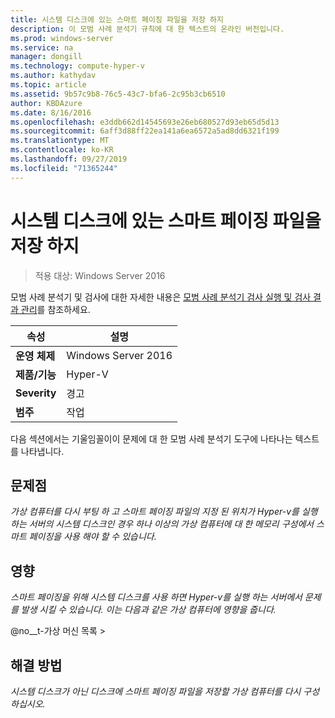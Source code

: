 ```yaml
---
title: 시스템 디스크에 있는 스마트 페이징 파일을 저장 하지
description: 이 모범 사례 분석기 규칙에 대 한 텍스트의 온라인 버전입니다.
ms.prod: windows-server
ms.service: na
manager: dongill
ms.technology: compute-hyper-v
ms.author: kathydav
ms.topic: article
ms.assetid: 9b57c9b8-76c5-43c7-bfa6-2c95b3cb6510
author: KBDAzure
ms.date: 8/16/2016
ms.openlocfilehash: e3ddb662d14545693e26eb680527d93eb65d5d13
ms.sourcegitcommit: 6aff3d88ff22ea141a6ea6572a5ad8dd6321f199
ms.translationtype: MT
ms.contentlocale: ko-KR
ms.lasthandoff: 09/27/2019
ms.locfileid: "71365244"
---
```

# <a name="avoid-storing-smart-paging-files-on-a-system-disk"></a>시스템 디스크에 있는 스마트 페이징 파일을 저장 하지

>적용 대상: Windows Server 2016

모범 사례 분석기 및 검사에 대한 자세한 내용은 [모범 사례 분석기 검사 실행 및 검사 결과 관리](https://go.microsoft.com/fwlink/p/?LinkID=223177)를 참조하세요.  
  
|속성|설명|  
|-|-|  
|**운영 체제**|Windows Server 2016|  
|**제품/기능**|Hyper-V|  
|**Severity**|경고|  
|**범주**|작업|  
  
다음 섹션에서는 기울임꼴이이 문제에 대 한 모범 사례 분석기 도구에 나타나는 텍스트를 나타냅니다.  
  
## <a name="issue"></a>문제점  
*가상 컴퓨터를 다시 부팅 하 고 스마트 페이징 파일의 지정 된 위치가 Hyper-v를 실행 하는 서버의 시스템 디스크인 경우 하나 이상의 가상 컴퓨터에 대 한 메모리 구성에서 스마트 페이징을 사용 해야 할 수 있습니다.*  
  
## <a name="impact"></a>영향  
*스마트 페이징을 위해 시스템 디스크를 사용 하면 Hyper-v를 실행 하는 서버에서 문제를 발생 시킬 수 있습니다. 이는 다음과 같은 가상 컴퓨터에 영향을 줍니다.*  
  
@no__t-가상 머신 목록 >  
  
## <a name="resolution"></a>해결 방법  
*시스템 디스크가 아닌 디스크에 스마트 페이징 파일을 저장할 가상 컴퓨터를 다시 구성 하십시오.*  
  



